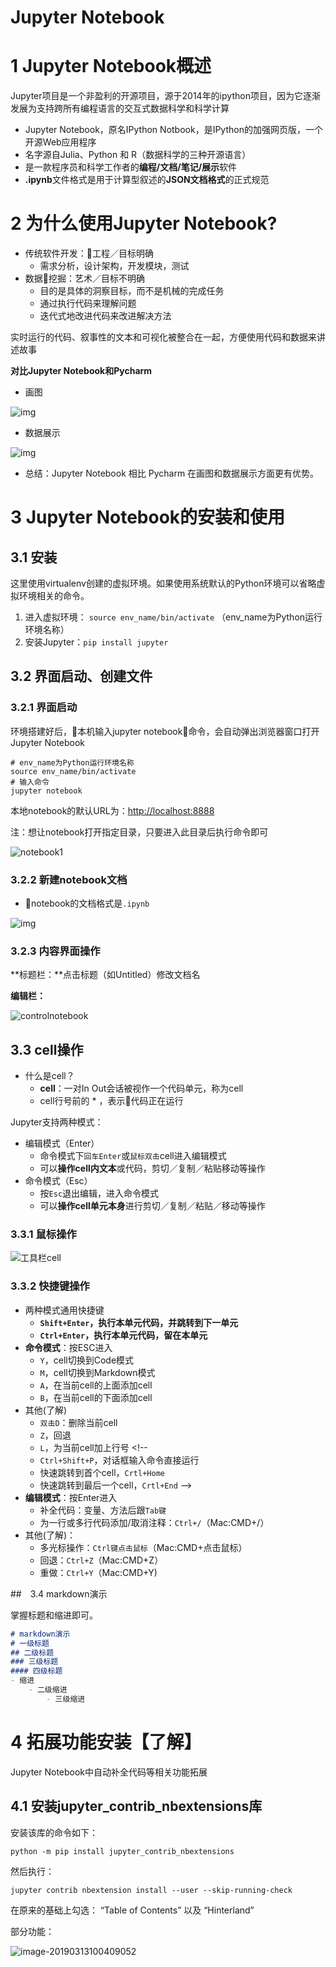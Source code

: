 # Jupyter Notebook

# 1 Jupyter Notebook概述

Jupyter项目是一个非盈利的开源项目，源于2014年的ipython项目，因为它逐渐发展为支持跨所有编程语言的交互式数据科学和科学计算

- Jupyter Notebook，原名IPython Notbook，是IPython的加强网页版，一个开源Web应用程序
- 名字源自Julia、Python 和 R（数据科学的三种开源语言）
- 是一款程序员和科学工作者的**编程/文档/笔记/展示**软件
- **.ipynb**文件格式是用于计算型叙述的**JSON文档格式**的正式规范

# 2 为什么使用Jupyter Notebook?

- 传统软件开发：工程／目标明确
  - 需求分析，设计架构，开发模块，测试
- 数据挖掘：艺术／目标不明确
  - 目的是具体的洞察目标，而不是机械的完成任务
  - 通过执行代码来理解问题
  - 迭代式地改进代码来改进解决方法

实时运行的代码、叙事性的文本和可视化被整合在一起，方便使用代码和数据来讲述故事

**对比Jupyter Notebook和Pycharm**

- 画图

![img](http://52.83.69.131:10002/env/images/%E5%B1%95%E7%A4%BA1.png)

- 数据展示

![img](http://52.83.69.131:10002/env/images/%E5%B1%95%E7%A4%BA2.png)

- 总结：Jupyter Notebook 相比 Pycharm 在画图和数据展示方面更有优势。

# 3 Jupyter Notebook的安装和使用

## 3.1 安装

这里使用virtualenv创建的虚拟环境。如果使用系统默认的Python环境可以省略虚拟环境相关的命令。

1. 进入虚拟环境： `source env_name/bin/activate` （env_name为Python运行环境名称）
2. 安装Jupyter：`pip install jupyter`

## 3.2 界面启动、创建文件

### 3.2.1 界面启动

环境搭建好后，本机输入jupyter notebook命令，会自动弹出浏览器窗口打开Jupyter Notebook

```
# env_name为Python运行环境名称
source env_name/bin/activate
# 输入命令
jupyter notebook
```

本地notebook的默认URL为：[http://localhost:8888](http://localhost:8888/)

注：想让notebook打开指定目录，只要进入此目录后执行命令即可

![notebook1](http://52.83.69.131:10002/env/images/notebook1.png)

### 3.2.2 新建notebook文档

- notebook的文档格式是`.ipynb`

![img](http://52.83.69.131:10002/env/images/createnotebook.png)

### 3.2.3 内容界面操作

**标题栏：**点击标题（如Untitled）修改文档名

**编辑栏：**

![controlnotebook](http://52.83.69.131:10002/env/images/jupyter_helloworld.png)

## 3.3 cell操作

- 什么是cell？
  - **cell**：一对In Out会话被视作一个代码单元，称为cell
  - cell行号前的 * ，表示代码正在运行

Jupyter支持两种模式：

- 编辑模式（Enter）
  - 命令模式下`回车Enter`或`鼠标双击`cell进入编辑模式
  - 可以**操作cell内文本**或代码，剪切／复制／粘贴移动等操作
- 命令模式（Esc）
  - 按`Esc`退出编辑，进入命令模式
  - 可以**操作cell单元本身**进行剪切／复制／粘贴／移动等操作

### 3.3.1 鼠标操作

![工具栏cell](http://52.83.69.131:10002/env/images/%E5%B7%A5%E5%85%B7%E6%A0%8Fcell.png)

### 3.3.2 快捷键操作

- 两种模式通用快捷键
  - **`Shift+Enter`，执行本单元代码，并跳转到下一单元**
  - **`Ctrl+Enter`，执行本单元代码，留在本单元**
- **命令模式**：按ESC进入
  - `Y`，cell切换到Code模式
  - `M`，cell切换到Markdown模式
  - `A`，在当前cell的上面添加cell
  - `B`，在当前cell的下面添加cell
- 其他(了解)
  - `双击D`：删除当前cell
  - `Z`，回退
  - `L`，为当前cell加上行号 <!--
  - `Ctrl+Shift+P`，对话框输入命令直接运行
  - 快速跳转到首个cell，`Crtl+Home`
  - 快速跳转到最后一个cell，`Crtl+End` -->
- **编辑模式**：按Enter进入
  - 补全代码：变量、方法后跟`Tab键`
  - 为一行或多行代码添加/取消注释：`Ctrl+/`（Mac:CMD+/）
- 其他(了解)：
  - 多光标操作：`Ctrl键点击鼠标`（Mac:CMD+点击鼠标）
  - 回退：`Ctrl+Z`（Mac:CMD+Z）
  - 重做：`Ctrl+Y`（Mac:CMD+Y)

##　3.4 markdown演示

掌握标题和缩进即可。

```markdown
# markdown演示
# 一级标题
## 二级标题
### 三级标题
#### 四级标题
- 缩进
    - 二级缩进
    	- 三级缩进
```

# 4 拓展功能安装【了解】

Jupyter Notebook中自动补全代码等相关功能拓展

## 4.1 安装jupyter_contrib_nbextensions库

安装该库的命令如下：

```shell
python -m pip install jupyter_contrib_nbextensions
```

然后执行：

```shell
jupyter contrib nbextension install --user --skip-running-check
```

在原来的基础上勾选： “Table of Contents” 以及 “Hinterland”

部分功能：

![image-20190313100409052](http://52.83.69.131:10002/env/images/nbextensions2.png)